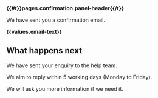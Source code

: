 <div class="govuk-panel govuk-panel--confirmation" role="alert">
    <div class="govuk-panel__body">
        <strong>{{#t}}pages.confirmation.panel-header{{/t}}</strong>
    </div>
</div>

We have sent you a confirmation email.

<strong>{{values.email-text}}</strong>

## What happens next

We have sent your enquiry to the help team.

We aim to reply within 5 working days (Monday to Friday).

We will ask you more information if we need it.
